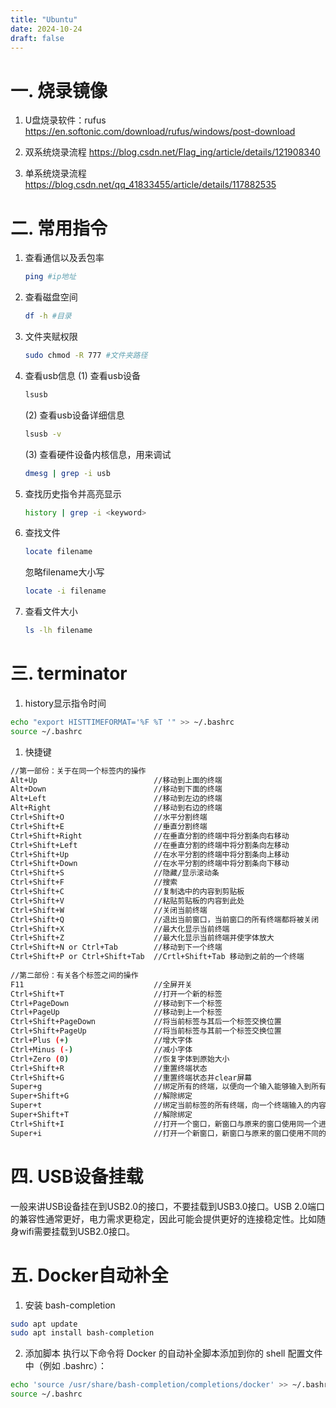 ```yaml
---
title: "Ubuntu"
date: 2024-10-24
draft: false
---
```


# 一. 烧录镜像

1. U盘烧录软件：rufus
https://en.softonic.com/download/rufus/windows/post-download

2. 双系统烧录流程
https://blog.csdn.net/Flag_ing/article/details/121908340

3. 单系统烧录流程
https://blog.csdn.net/qq_41833455/article/details/117882535

# 二. 常用指令

1. 查看通信以及丢包率
    ```bash
    ping #ip地址
    ```

2. 查看磁盘空间
    ```bash
    df -h #目录
    ```

3. 文件夹赋权限
    ```bash
    sudo chmod -R 777 #文件夹路径
    ```

4. 查看usb信息
   (1) 查看usb设备
   ```bash
   lsusb
   ```
   (2) 查看usb设备详细信息
   ```bash
   lsusb -v
   ```
   (3) 查看硬件设备内核信息，用来调试
   ```bash
   dmesg | grep -i usb
   ```

5. 查找历史指令并高亮显示
   ```bash
   history | grep -i <keyword>
   ```

6. 查找文件
   ```bash
   locate filename
   ```
   忽略filename大小写
   ```bash
   locate -i filename
   ```
7. 查看文件大小
   ```bash
   ls -lh filename
   ```
   
# 三. terminator
1. history显示指令时间
```bash
echo "export HISTTIMEFORMAT='%F %T '" >> ~/.bashrc
source ~/.bashrc
```

1. 快捷键
```bash
//第一部份：关于在同一个标签内的操作
Alt+Up                          //移动到上面的终端
Alt+Down                        //移动到下面的终端
Alt+Left                        //移动到左边的终端
Alt+Right                       //移动到右边的终端
Ctrl+Shift+O                    //水平分割终端
Ctrl+Shift+E                    //垂直分割终端
Ctrl+Shift+Right                //在垂直分割的终端中将分割条向右移动
Ctrl+Shift+Left                 //在垂直分割的终端中将分割条向左移动
Ctrl+Shift+Up                   //在水平分割的终端中将分割条向上移动
Ctrl+Shift+Down                 //在水平分割的终端中将分割条向下移动
Ctrl+Shift+S                    //隐藏/显示滚动条
Ctrl+Shift+F                    //搜索
Ctrl+Shift+C                    //复制选中的内容到剪贴板
Ctrl+Shift+V                    //粘贴剪贴板的内容到此处
Ctrl+Shift+W                    //关闭当前终端
Ctrl+Shift+Q                    //退出当前窗口，当前窗口的所有终端都将被关闭
Ctrl+Shift+X                    //最大化显示当前终端
Ctrl+Shift+Z                    //最大化显示当前终端并使字体放大
Ctrl+Shift+N or Ctrl+Tab        //移动到下一个终端
Ctrl+Shift+P or Ctrl+Shift+Tab  //Crtl+Shift+Tab 移动到之前的一个终端
 
//第二部份：有关各个标签之间的操作
F11                             //全屏开关
Ctrl+Shift+T                    //打开一个新的标签
Ctrl+PageDown                   //移动到下一个标签
Ctrl+PageUp                     //移动到上一个标签
Ctrl+Shift+PageDown             //将当前标签与其后一个标签交换位置
Ctrl+Shift+PageUp               //将当前标签与其前一个标签交换位置
Ctrl+Plus (+)                   //增大字体
Ctrl+Minus (-)                  //减小字体
Ctrl+Zero (0)                   //恢复字体到原始大小
Ctrl+Shift+R                    //重置终端状态
Ctrl+Shift+G                    //重置终端状态并clear屏幕
Super+g                         //绑定所有的终端，以便向一个输入能够输入到所有的终端
Super+Shift+G                   //解除绑定
Super+t                         //绑定当前标签的所有终端，向一个终端输入的内容会自动输入到其他终端
Super+Shift+T                   //解除绑定
Ctrl+Shift+I                    //打开一个窗口，新窗口与原来的窗口使用同一个进程
Super+i                         //打开一个新窗口，新窗口与原来的窗口使用不同的进程
```

# 四. USB设备挂载

一般来讲USB设备挂在到USB2.0的接口，不要挂载到USB3.0接口。USB 2.0端口的兼容性通常更好，电力需求更稳定，因此可能会提供更好的连接稳定性。比如随身wifi需要挂载到USB2.0接口。

# 五. Docker自动补全

1. 安装 bash-completion

```bash
sudo apt update
sudo apt install bash-completion
```
2. 添加脚本
执行以下命令将 Docker 的自动补全脚本添加到你的 shell 配置文件中（例如 .bashrc）：

```bash
echo 'source /usr/share/bash-completion/completions/docker' >> ~/.bashrc
source ~/.bashrc
```
   

